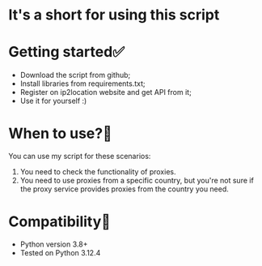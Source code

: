 # It's a short for using this script

# Getting started✅
- Download the script from github;
- Install libraries from requirements.txt;
- Register on ip2location website and get API from it;
- Use it for yourself :)

# When to use?🧐
You can use my script for these scenarios:
1. You need to check the functionality of proxies.
2. You need to use proxies from a specific country, but you're not sure 
if the proxy service provides proxies from the country you need.

# Compatibility🎯
- Python version 3.8+
- Tested on Python 3.12.4